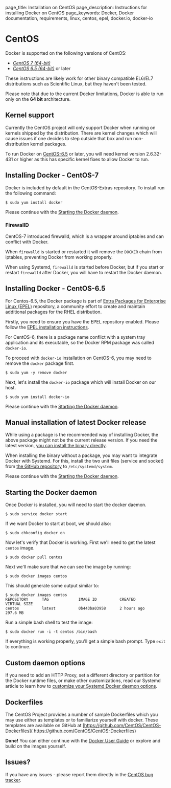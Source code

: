 page_title: Installation on CentOS
page_description: Instructions for installing Docker on CentOS
page_keywords: Docker, Docker documentation, requirements, linux, centos, epel, docker.io, docker-io

# CentOS

Docker is supported on the following versions of CentOS:

- [*CentOS 7 (64-bit)*](#installing-docker---centos-7)
- [*CentOS 6.5 (64-bit)*](#installing-docker---centos-6.5) or later

These instructions are likely work for other binary compatible EL6/EL7 distributions
such as Scientific Linux, but they haven't been tested.

Please note that due to the current Docker limitations, Docker is able to
run only on the **64 bit** architecture.

## Kernel support

Currently the CentOS project will only support Docker when running on kernels
shipped by the distribution. There are kernel changes which will cause issues
if one decides to step outside that box and run non-distribution kernel packages.

To run Docker on [CentOS-6.5](http://www.centos.org) or later, you will need
kernel version 2.6.32-431 or higher as this has specific kernel fixes to allow
Docker to run.

## Installing Docker - CentOS-7
Docker is included by default in the CentOS-Extras repository. To install
run the following command:

    $ sudo yum install docker

Please continue with the [Starting the Docker daemon](#starting-the-docker-daemon).

### FirewallD

CentOS-7 introduced firewalld, which is a wrapper around iptables and can
conflict with Docker.

When `firewalld` is started or restarted it will remove the `DOCKER` chain
from iptables, preventing Docker from working properly.

When using Systemd, `firewalld` is started before Docker, but if you
start or restart `firewalld` after Docker, you will have to restart the Docker daemon.

## Installing Docker - CentOS-6.5

For Centos-6.5, the Docker package is part of [Extra Packages
for Enterprise Linux (EPEL)](https://fedoraproject.org/wiki/EPEL) repository,
a community effort to create and maintain additional packages for the RHEL distribution.

Firstly, you need to ensure you have the EPEL repository enabled. Please
follow the [EPEL installation instructions](
https://fedoraproject.org/wiki/EPEL#How_can_I_use_these_extra_packages.3F).

For CentOS-6, there is a package name conflict with a system tray application
and its executable, so the Docker RPM package was called `docker-io`.

To proceed with `docker-io` installation on CentOS-6, you may need to remove the
`docker` package first.

    $ sudo yum -y remove docker

Next, let's install the `docker-io` package which will install Docker on our host.

    $ sudo yum install docker-io

Please continue with the [Starting the Docker daemon](#starting-the-docker-daemon).

## Manual installation of latest Docker release

While using a package is the recommended way of installing Docker,
the above package might not be the current release version. If you need the latest
version, [you can install the binary directly](
https://docs.docker.com/installation/binaries/).

When installing the binary without a package, you may want
to integrate Docker with Systemd. For this, install the two unit files
(service and socket) from [the GitHub
repository](https://github.com/docker/docker/tree/master/contrib/init/systemd)
to `/etc/systemd/system`.

Please continue with the [Starting the Docker daemon](#starting-the-docker-daemon).

## Starting the Docker daemon

Once Docker is installed, you will need to start the docker daemon.

    $ sudo service docker start

If we want Docker to start at boot, we should also:

    $ sudo chkconfig docker on

Now let's verify that Docker is working. First we'll need to get the latest
`centos` image.

    $ sudo docker pull centos

Next we'll make sure that we can see the image by running:

    $ sudo docker images centos

This should generate some output similar to:

    $ sudo docker images centos
    REPOSITORY      TAG             IMAGE ID          CREATED             VIRTUAL SIZE
    centos          latest          0b443ba03958      2 hours ago         297.6 MB

Run a simple bash shell to test the image:

    $ sudo docker run -i -t centos /bin/bash

If everything is working properly, you'll get a simple bash prompt. Type
`exit` to continue.

## Custom daemon options

If you need to add an HTTP Proxy, set a different directory or partition for the
Docker runtime files, or make other customizations, read our Systemd article to
learn how to [customize your Systemd Docker daemon options](/articles/systemd/).

## Dockerfiles
The CentOS Project provides a number of sample Dockerfiles which you may use
either as templates or to familiarize yourself with docker. These templates
are available on GitHub at [https://github.com/CentOS/CentOS-Dockerfiles](
https://github.com/CentOS/CentOS-Dockerfiles)

**Done!** You can either continue with the [Docker User
Guide](/userguide/) or explore and build on the images yourself.

## Issues?

If you have any issues - please report them directly in the
[CentOS bug tracker](http://bugs.centos.org).
